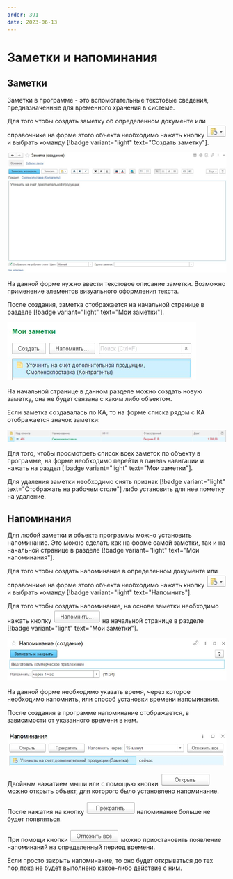 ```yaml
---
order: 391
date: 2023-06-13
---
```

# Заметки и напоминания

## Заметки 

Заметки в программе - это вспомогательные текстовые сведения, предназначенные для временного хранения в системе.

Для того чтобы создать заметку об определенном документе или справочнике на форме этого объекта необходимо нажать кнопку ![](/images/Заметки_напоминания.jpg) и выбрать команду [!badge variant="light" text="Создать заметку"].

![Создание заметки](/images/Заметка.jpg)

На данной форме нужно ввести текстовое описание заметки. Возможно применение элементов визуального оформления текста. 

После создания, заметка отображается на начальной странице в разделе [!badge variant="light" text="Мои заметки"].

![Мои заметки](/images/Заметки_начальная_страница.jpg)

На начальной странице в данном разделе можно создать новую заметку, она не будет связана с каким либо объектом.

Если заметка создавалась по КА, то на форме списка рядом с КА отображается значок заметки:

![Заметки на форме списка КА](/images/Заметки_форма_списка_КА.jpg)

Для того, чтобы просмотреть список всех заметок по объекту в программе, на форме необходимо перейти в панель навигации и нажать на раздел [!badge variant="light" text="Мои заметки"].

Для удаления заметки необходимо снять признак  [!badge variant="light" text="Отображать на рабочем столе"] либо установить для нее пометку на удаление.

## Напоминания

Для любой заметки и объекта программы можно установить напоминание. Это можно сделать как на форме самой заметки, так и на начальной странице в разделе [!badge variant="light" text="Мои напоминания"].

Для того чтобы создать напоминание в определенном документе или справочнике на форме этого объекта необходимо нажать кнопку ![](/images/Заметки_напоминания.jpg) и выбрать команду [!badge variant="light" text="Напомнить"].

Для того чтобы создать напоминание, на основе заметки необходимо нажать кнопку ![](/images/Напомнить.jpg) на начальной странице в разделе [!badge variant="light" text="Мои заметки"].

![Создание напоминания](/images/Напоминание.jpg)

На данной форме необходимо указать время, через которое необходимо напомнить, или способ установки времени напоминания.

После создания в программе напоминание отображается, в зависимости от указанного времени в нем.

![Напоминание](/images/Результат_напоминания.jpg)

Двойным нажатием мыши или с помощью кнопки ![](/images/Открыть_напоминание.jpg) можно открыть объект, для которого было установлено напоминание.

После нажатия на кнопку ![](/images/Прекратить.jpg) напоминание больше не будет появляться.

При помощи кнопки ![](/images/Отложить_все.jpg) можно приостановить появление напоминаний на определенный период времени.

Если просто закрыть напоминание, то оно будет открываться до тех пор,пока не будет выполнено какое-либо действие с ним.

